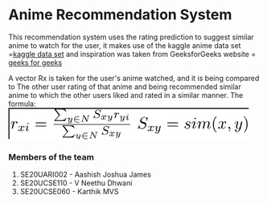 # Anime Recommendation System
This recommendation system uses the rating prediction to suggest similar anime
to watch for the user, it makes use of the 
kaggle anime data set =[kaggle data set](https://www.kaggle.com/datasets/CooperUnion/anime-recommendations-database)
and inspiration was taken from 
GeeksforGeeks website = [geeks for geeks](https://www.geeksforgeeks.org/recommendation-system-in-python/)

A vector Rx is taken for the user's anime watched, and it is being compared to 
The other user rating of that anime and being recommended similar anime to which
the other users liked and rated in a similar manner.
The formula:
![formula](https://github.com/AashishJoshua05/Anime_Recommendation_System/blob/master/Screenshot%202022-05-30%20120401.png?raw=true)


### Members of the team
1. SE20UARI002 - Aashish Joshua James
2. SE20UCSE110 - V Neethu Dhwani
3. SE20UCSE060 - Karthik MVS

